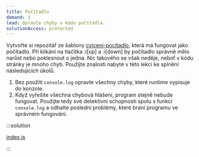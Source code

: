 ```yaml
---
title: Počítadlo
demand: 3
lead: Opravte chyby v kódu počítadla.
solutionAccess: protected
---
```


Vytvořte si repozitář ze šablony [cviceni-pocitadlo](https://github.com/Czechitas-podklady-WEB/cviceni-pocitadlo), která má fungovat jako počítadlo. Při klikání na tlačítka :i[up] a :i[down] by počítadlo správně mělo narůst nebo poklesnout o jedna. Nic takového se však neděje, neboť v kódu stránky je mnoho chyb. Použijte znalosti nabyté v této lekci ke splnění následujících úkolů.

1. Bez použítí `console.log` opravte všechny chyby, které runtime vypisuje do konzole.
1. Když vyřešíte všechna chybová hlášení, program stejně nebude fungovat. Použijte tedy své detektivní schopnosti spolu s funkcí `console.log` a odhalte poslední problémy, které brání programu ve správném fungování.

:::solution

[index.js](https://github.com/Czechitas-podklady-WEB/cviceni-pocitadlo/blob/reseni/index.js)

:::
